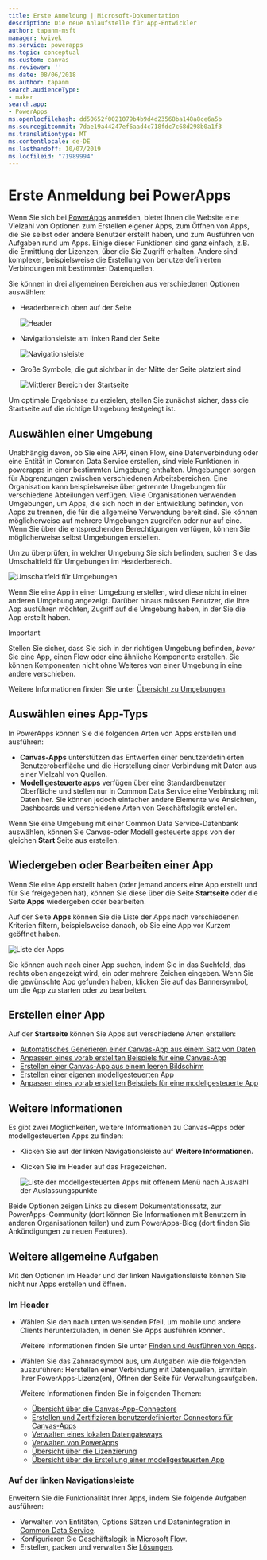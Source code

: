 ```yaml
---
title: Erste Anmeldung | Microsoft-Dokumentation
description: Die neue Anlaufstelle für App-Entwickler
author: tapanm-msft
manager: kvivek
ms.service: powerapps
ms.topic: conceptual
ms.custom: canvas
ms.reviewer: ''
ms.date: 08/06/2018
ms.author: tapanm
search.audienceType:
- maker
search.app:
- PowerApps
ms.openlocfilehash: dd50652f0021079b4b9d4d23568ba148a8ce6a5b
ms.sourcegitcommit: 7dae19a44247ef6aad4c718fdc7c68d298b0a1f3
ms.translationtype: MT
ms.contentlocale: de-DE
ms.lasthandoff: 10/07/2019
ms.locfileid: "71989994"
---
```

# <a name="sign-in-to-powerapps-for-the-first-time"></a>Erste Anmeldung bei PowerApps

Wenn Sie sich bei [PowerApps](https://web.powerapps.com?utm_source=padocs&utm_medium=linkinadoc&utm_campaign=referralsfromdoc) anmelden, bietet Ihnen die Website eine Vielzahl von Optionen zum Erstellen eigener Apps, zum Öffnen von Apps, die Sie selbst oder andere Benutzer erstellt haben, und zum Ausführen von Aufgaben rund um Apps. Einige dieser Funktionen sind ganz einfach, z.B. die Ermittlung der Lizenzen, über die Sie Zugriff erhalten. Andere sind komplexer, beispielsweise die Erstellung von benutzerdefinierten Verbindungen mit bestimmten Datenquellen.

Sie können in drei allgemeinen Bereichen aus verschiedenen Optionen auswählen:

- Headerbereich oben auf der Seite

    ![Header](media/intro-maker-portal/header.png)

- Navigationsleiste am linken Rand der Seite

    ![Navigationsleiste](media/intro-maker-portal/nav-bar.png)

- Große Symbole, die gut sichtbar in der Mitte der Seite platziert sind

    ![Mittlerer Bereich der Startseite](media/intro-maker-portal/center-area.png)

Um optimale Ergebnisse zu erzielen, stellen Sie zunächst sicher, dass die Startseite auf die richtige Umgebung festgelegt ist.

## <a name="choose-an-environment"></a>Auswählen einer Umgebung

Unabhängig davon, ob Sie eine APP, einen Flow, eine Datenverbindung oder eine Entität in Common Data Service erstellen, sind viele Funktionen in powerapps in einer bestimmten Umgebung enthalten. Umgebungen sorgen für Abgrenzungen zwischen verschiedenen Arbeitsbereichen. Eine Organisation kann beispielsweise über getrennte Umgebungen für verschiedene Abteilungen verfügen. Viele Organisationen verwenden Umgebungen, um Apps, die sich noch in der Entwicklung befinden, von Apps zu trennen, die für die allgemeine Verwendung bereit sind. Sie können möglicherweise auf mehrere Umgebungen zugreifen oder nur auf eine. Wenn Sie über die entsprechenden Berechtigungen verfügen, können Sie möglicherweise selbst Umgebungen erstellen.

Um zu überprüfen, in welcher Umgebung Sie sich befinden, suchen Sie das Umschaltfeld für Umgebungen im Headerbereich.

![Umschaltfeld für Umgebungen](media/intro-maker-portal/environment-switcher.png)

Wenn Sie eine App in einer Umgebung erstellen, wird diese nicht in einer anderen Umgebung angezeigt. Darüber hinaus müssen Benutzer, die Ihre App ausführen möchten, Zugriff auf die Umgebung haben, in der Sie die App erstellt haben.

> [!IMPORTANT]
> Stellen Sie sicher, dass Sie sich in der richtigen Umgebung befinden, *bevor* Sie eine App, einen Flow oder eine ähnliche Komponente erstellen. Sie können Komponenten nicht ohne Weiteres von einer Umgebung in eine andere verschieben.

Weitere Informationen finden Sie unter [Übersicht zu Umgebungen](../../administrator/environments-overview.md).

## <a name="choose-an-app-type"></a>Auswählen eines App-Typs

In PowerApps können Sie die folgenden Arten von Apps erstellen und ausführen:

- **Canvas-Apps** unterstützen das Entwerfen einer benutzerdefinierten Benutzeroberfläche und die Herstellung einer Verbindung mit Daten aus einer Vielzahl von Quellen.
- **Modell gesteuerte apps** verfügen über eine Standardbenutzer Oberfläche und stellen nur in Common Data Service eine Verbindung mit Daten her. Sie können jedoch einfacher andere Elemente wie Ansichten, Dashboards und verschiedene Arten von Geschäftslogik erstellen.

Wenn Sie eine Umgebung mit einer Common Data Service-Datenbank auswählen, können Sie Canvas-oder Modell gesteuerte apps von der gleichen **Start** Seite aus erstellen.

## <a name="play-or-edit-an-app"></a>Wiedergeben oder Bearbeiten einer App

Wenn Sie eine App erstellt haben (oder jemand anders eine App erstellt und für Sie freigegeben hat), können Sie diese über die Seite **Startseite** oder die Seite **Apps** wiedergeben oder bearbeiten.

Auf der Seite **Apps** können Sie die Liste der Apps nach verschiedenen Kriterien filtern, beispielsweise danach, ob Sie eine App vor Kurzem geöffnet haben.

![Liste der Apps](./media/intro-maker-portal/find-apps.png)

Sie können auch nach einer App suchen, indem Sie in das Suchfeld, das rechts oben angezeigt wird, ein oder mehrere Zeichen eingeben. Wenn Sie die gewünschte App gefunden haben, klicken Sie auf das Bannersymbol, um die App zu starten oder zu bearbeiten.

## <a name="create-an-app"></a>Erstellen einer App

Auf der **Startseite** können Sie Apps auf verschiedene Arten erstellen:

- [Automatisches Generieren einer Canvas-App aus einem Satz von Daten](data-platform-create-app.md)
- [Anpassen eines vorab erstellten Beispiels für eine Canvas-App](open-and-run-a-sample-app.md)
- [Erstellen einer Canvas-App aus einem leeren Bildschirm](data-platform-create-app-scratch.md)
- [Erstellen einer eigenen modellgesteuerten App](../model-driven-apps/overview-model-driven-samples.md)
- [Anpassen eines vorab erstellten Beispiels für eine modellgesteuerte App](../model-driven-apps/build-first-model-driven-app.md)

## <a name="learn-more"></a>Weitere Informationen

Es gibt zwei Möglichkeiten, weitere Informationen zu Canvas-Apps oder modellgesteuerten Apps zu finden:

- Klicken Sie auf der linken Navigationsleiste auf **Weitere Informationen**.
- Klicken Sie im Header auf das Fragezeichen.

    ![Liste der modellgesteuerten Apps mit offenem Menü nach Auswahl der Auslassungspunkte](media/intro-maker-portal/help-icon.png)

Beide Optionen zeigen Links zu diesem Dokumentationssatz, zur PowerApps-Community (dort können Sie Informationen mit Benutzern in anderen Organisationen teilen) und zum PowerApps-Blog (dort finden Sie Ankündigungen zu neuen Features).

## <a name="other-common-tasks"></a>Weitere allgemeine Aufgaben

Mit den Optionen im Header und der linken Navigationsleiste können Sie nicht nur Apps erstellen und öffnen.

### <a name="from-the-header"></a>Im Header

- Wählen Sie den nach unten weisenden Pfeil, um mobile und andere Clients herunterzuladen, in denen Sie Apps ausführen können.

    Weitere Informationen finden Sie unter [Finden und Ausführen von Apps](../../user/index.md).

- Wählen Sie das Zahnradsymbol aus, um Aufgaben wie die folgenden auszuführen: Herstellen einer Verbindung mit Datenquellen, Ermitteln Ihrer PowerApps-Lizenz(en), Öffnen der Seite für Verwaltungsaufgaben.

    Weitere Informationen finden Sie in folgenden Themen:

  - [Übersicht über die Canvas-App-Connectors](connections-list.md)
  - [Erstellen und Zertifizieren benutzerdefinierter Connectors für Canvas-Apps](register-custom-api.md)
  - [Verwalten eines lokalen Datengateways](gateway-management.md)
  - [Verwalten von PowerApps](../../administrator/index.md)
  - [Übersicht über die Lizenzierung](../../administrator/pricing-billing-skus.md)
  - [Übersicht über die Erstellung einer modellgesteuerten App](../model-driven-apps/model-driven-app-overview.md)

### <a name="from-the-left-navigation-bar"></a>Auf der linken Navigationsleiste

Erweitern Sie die Funktionalität Ihrer Apps, indem Sie folgende Aufgaben ausführen:

- Verwalten von Entitäten, Options Sätzen und Datenintegration in [Common Data Service](../common-data-service/data-platform-intro.md).
- Konfigurieren Sie Geschäftslogik in [Microsoft Flow](https://docs.microsoft.com/flow/getting-started).
- Erstellen, packen und verwalten Sie [Lösungen](../../developer/common-data-service/introduction-solutions.md).
